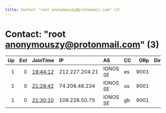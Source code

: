 ```yaml
---
title: Contact "root anonymouszy@protonmail.com" (3)
---
```


# Contact: "root anonymouszy@protonmail.com" (3)

|   Up |   Ext | JoinTime                                                                                            | IP             | AS       | CC   |   ORp |   Dirp | OS    | Version   | Nickname     |   eFamMembers |
|-----:|------:|:----------------------------------------------------------------------------------------------------|:---------------|:---------|:-----|------:|-------:|:------|:----------|:-------------|--------------:|
|    1 |     0 | [19:44:12](https://metrics.torproject.org/rs.html#details/263167C7D865F4224215EAEA3490C8BFAE627D26) | 212.227.204.21 | IONOS SE | es   |  9001 |      0 | Linux | 0.4.5.10  | AnonymousZy  |             3 |
|    1 |     0 | [21:28:42](https://metrics.torproject.org/rs.html#details/BC268C6BA77897EBF9F520CAE23E5FB7B8F3E18E) | 74.208.48.234  | IONOS SE | us   |  9001 |      0 | Linux | 0.4.5.10  | AnonymousZy2 |             3 |
|    1 |     0 | [21:30:10](https://metrics.torproject.org/rs.html#details/19B8547EEA4119412181ACA7B8B1294208EFBB16) | 109.228.50.75  | IONOS SE | gb   |  9001 |      0 | Linux | 0.4.5.10  | AnonymousZy3 |             3 |
